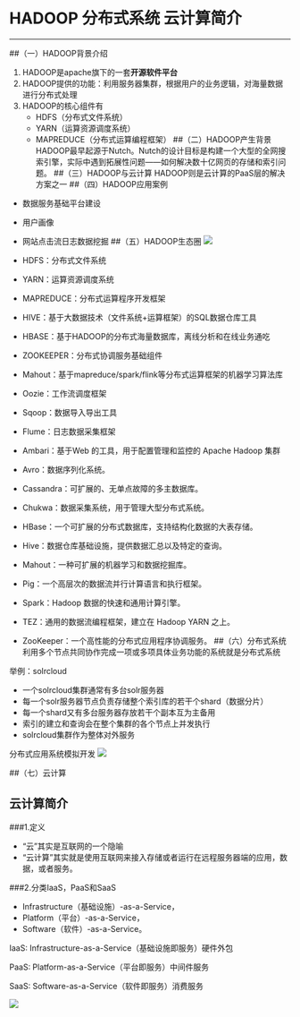 # HADOOP 分布式系统 云计算简介
-------------------------------
##（一）HADOOP背景介绍
1. HADOOP是apache旗下的一套**开源软件平台**
2. HADOOP提供的功能：利用服务器集群，根据用户的业务逻辑，对海量数据进行分布式处理
3. HADOOP的核心组件有
	* HDFS（分布式文件系统）
	* YARN（运算资源调度系统）
	* MAPREDUCE（分布式运算编程框架）
##（二）HADOOP产生背景
HADOOP最早起源于Nutch。Nutch的设计目标是构建一个大型的全网搜索引擎，实际中遇到拓展性问题——如何解决数十亿网页的存储和索引问题。
##（三）HADOOP与云计算
HADOOP则是云计算的PaaS层的解决方案之一
##（四）HADOOP应用案例
* 数据服务基础平台建设
* 用户画像
* 网站点击流日志数据挖掘
##（五）HADOOP生态圈
![](https://i.imgur.com/xAPuIMJ.png)

* HDFS：分布式文件系统
* YARN：运算资源调度系统
* MAPREDUCE：分布式运算程序开发框架
* HIVE：基于大数据技术（文件系统+运算框架）的SQL数据仓库工具
* HBASE：基于HADOOP的分布式海量数据库，离线分析和在线业务通吃
* ZOOKEEPER：分布式协调服务基础组件
* Mahout：基于mapreduce/spark/flink等分布式运算框架的机器学习算法库
* Oozie：工作流调度框架
* Sqoop：数据导入导出工具
* Flume：日志数据采集框架
* Ambari：基于Web 的工具，用于配置管理和监控的 Apache Hadoop 集群
* Avro：数据序列化系统。
* Cassandra：可扩展的、无单点故障的多主数据库。
* Chukwa：数据采集系统，用于管理大型分布式系统。
* HBase：一个可扩展的分布式数据库，支持结构化数据的大表存储。
* Hive：数据仓库基础设施，提供数据汇总以及特定的查询。
* Mahout：一种可扩展的机器学习和数据挖掘库。
* Pig：一个高层次的数据流并行计算语言和执行框架。
* Spark：Hadoop 数据的快速和通用计算引擎。
* TEZ：通用的数据流编程框架，建立在 Hadoop YARN 之上。
* ZooKeeper：一个高性能的分布式应用程序协调服务。
##（六）分布式系统
利用多个节点共同协作完成一项或多项具体业务功能的系统就是分布式系统

举例：solrcloud 

* 一个solrcloud集群通常有多台solr服务器
* 每一个solr服务器节点负责存储整个索引库的若干个shard（数据分片）
* 每一个shard又有多台服务器存放若干个副本互为主备用
* 索引的建立和查询会在整个集群的各个节点上并发执行
* solrcloud集群作为整体对外服务

分布式应用系统模拟开发
![](https://i.imgur.com/CwKnM4u.png)

##（七）云计算

## 云计算简介

###1.定义
* “云”其实是互联网的一个隐喻
* “云计算”其实就是使用互联网来接入存储或者运行在远程服务器端的应用，数据，或者服务。

###2.分类IaaS，PaaS和SaaS
* Infrastructure（基础设施）-as-a-Service，
* Platform（平台）-as-a-Service，
* Software（软件）-as-a-Service。

IaaS: Infrastructure-as-a-Service（基础设施即服务）硬件外包

PaaS: Platform-as-a-Service（平台即服务）中间件服务

SaaS: Software-as-a-Service（软件即服务）消费服务

![](https://i.imgur.com/0mFhIY5.png)